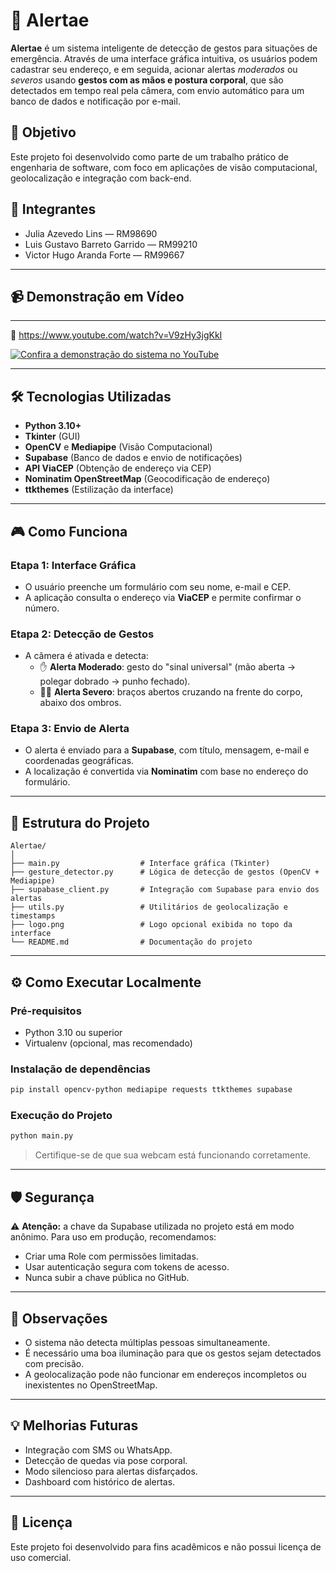 # 🚨 Alertae

**Alertae** é um sistema inteligente de detecção de gestos para situações de emergência. Através de uma interface gráfica intuitiva, os usuários podem cadastrar seu endereço, e em seguida, acionar alertas *moderados* ou *severos* usando **gestos com as mãos e postura corporal**, que são detectados em tempo real pela câmera, com envio automático para um banco de dados e notificação por e-mail.

## 🧠 Objetivo

Este projeto foi desenvolvido como parte de um trabalho prático de engenharia de software, com foco em aplicações de visão computacional, geolocalização e integração com back-end.

## 👥 Integrantes

- Julia Azevedo Lins — RM98690  
- Luis Gustavo Barreto Garrido — RM99210  
- Victor Hugo Aranda Forte — RM99667

---
## 📹 Demonstração em Vídeo

---
🔗 https://www.youtube.com/watch?v=V9zHy3jgKkI

[![Confira a demonstração do sistema no YouTube](https://img.youtube.com/vi/V9zHy3jgKkI/0.jpg)](https://www.youtube.com/watch?v=V9zHy3jgKkI)

---

## 🛠️ Tecnologias Utilizadas

- **Python 3.10+**
- **Tkinter** (GUI)
- **OpenCV** e **Mediapipe** (Visão Computacional)
- **Supabase** (Banco de dados e envio de notificações)
- **API ViaCEP** (Obtenção de endereço via CEP)
- **Nominatim OpenStreetMap** (Geocodificação de endereço)
- **ttkthemes** (Estilização da interface)

---

## 🎮 Como Funciona

### Etapa 1: Interface Gráfica
- O usuário preenche um formulário com seu nome, e-mail e CEP.
- A aplicação consulta o endereço via **ViaCEP** e permite confirmar o número.

### Etapa 2: Detecção de Gestos
- A câmera é ativada e detecta:
  - ✋ **Alerta Moderado**: gesto do "sinal universal" (mão aberta → polegar dobrado → punho fechado).
  - 🙅‍♂️ **Alerta Severo**: braços abertos cruzando na frente do corpo, abaixo dos ombros.

### Etapa 3: Envio de Alerta
- O alerta é enviado para a **Supabase**, com título, mensagem, e-mail e coordenadas geográficas.
- A localização é convertida via **Nominatim** com base no endereço do formulário.

---

## 📁 Estrutura do Projeto

```
Alertae/
│
├── main.py                  # Interface gráfica (Tkinter)
├── gesture_detector.py      # Lógica de detecção de gestos (OpenCV + Mediapipe)
├── supabase_client.py       # Integração com Supabase para envio dos alertas
├── utils.py                 # Utilitários de geolocalização e timestamps
├── logo.png                 # Logo opcional exibida no topo da interface
└── README.md                # Documentação do projeto
```

---

## ⚙️ Como Executar Localmente

### Pré-requisitos

- Python 3.10 ou superior
- Virtualenv (opcional, mas recomendado)

### Instalação de dependências

```bash
pip install opencv-python mediapipe requests ttkthemes supabase
```

### Execução do Projeto

```bash
python main.py
```

> Certifique-se de que sua webcam está funcionando corretamente.

---

## 🛡️ Segurança

⚠️ **Atenção:** a chave da Supabase utilizada no projeto está em modo anônimo. Para uso em produção, recomendamos:

- Criar uma Role com permissões limitadas.
- Usar autenticação segura com tokens de acesso.
- Nunca subir a chave pública no GitHub.

---

## 📌 Observações

- O sistema não detecta múltiplas pessoas simultaneamente.
- É necessário uma boa iluminação para que os gestos sejam detectados com precisão.
- A geolocalização pode não funcionar em endereços incompletos ou inexistentes no OpenStreetMap.

---

## 💡 Melhorias Futuras

- Integração com SMS ou WhatsApp.
- Detecção de quedas via pose corporal.
- Modo silencioso para alertas disfarçados.
- Dashboard com histórico de alertas.

---

## 🧠 Licença

Este projeto foi desenvolvido para fins acadêmicos e não possui licença de uso comercial.
